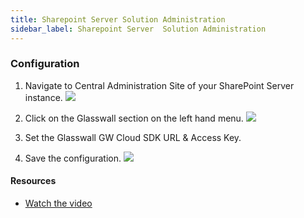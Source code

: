 ```yaml
---
title: Sharepoint Server Solution Administration
sidebar_label: Sharepoint Server  Solution Administration
---
```



### Configuration
1. Navigate to Central Administration Site of your SharePoint Server instance.
![](../../../../static/img/docs/websites/sharepoint/server/administration-1.png)

2. Click on the Glasswall section on the left hand menu.
![](../../../../static/img/docs/websites/sharepoint/server/administration-2.png)

3. Set the Glasswall GW Cloud SDK URL & Access Key. 

4. Save the configuration.
![](../../../../static/img/docs/websites/sharepoint/server/administration-3.png)

#### Resources
- [Watch the video](../../../../static/video/docs/websites/sharepoint/server/SharePoint-Server-Administration.mp4)